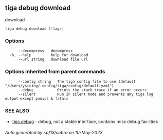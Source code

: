 ## tiga debug download

download

```
tiga debug download [flags]
```

### Options

```
      --decompress   decompress
  -h, --help         help for download
      --url string   download file url
```

### Options inherited from parent commands

```
      --config string   The tiga config file to use (default "/Users/ysicing/.config/tiga/config/default.yaml")
      --debug           Prints the stack trace if an error occurs
      --silent          Run in silent mode and prevents any tiga log output except panics & fatals
```

### SEE ALSO

* [tiga debug](tiga_debug.md)	 - debug, not a stable interface, contains misc debug facilities

###### Auto generated by spf13/cobra on 10-May-2023
